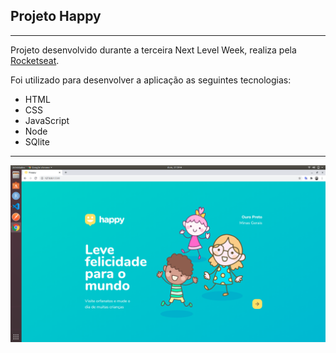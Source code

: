 ## Projeto Happy

---

Projeto desenvolvido durante a terceira Next Level Week, realiza pela [Rocketseat](https://rocketseat.com.br).

Foi utilizado para desenvolver a aplicação as seguintes tecnologias:

- HTML
- CSS
- JavaScript
- Node
- SQlite

---

![](tela_inicial.png)
